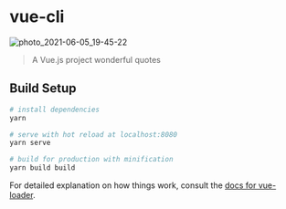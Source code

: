 # vue-cli

![photo_2021-06-05_19-45-22](https://user-images.githubusercontent.com/81500583/120901467-558e3b00-c650-11eb-8587-a2eb473a389b.jpg)


> A Vue.js project wonderful quotes

## Build Setup

``` bash
# install dependencies
yarn

# serve with hot reload at localhost:8080
yarn serve

# build for production with minification
yarn build build
```

For detailed explanation on how things work, consult the [docs for vue-loader](http://vuejs.github.io/vue-loader).
